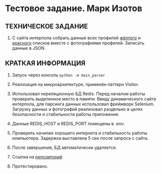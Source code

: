 # Тестовое задание. Марк Изотов

## ТЕХНИЧЕСКОЕ ЗАДАНИЕ

1. С сайта интерпола собрать данные всех профилей [жёлтого](https://www.interpol.int/How-we-work/Notices/View-Yellow-Notices.md) и [красного](https://www.interpol.int/How-we-work/Notices/View-Red-Notices.md) списков вместе с фотографиями профилей. Записать данные в JSON.

## КРАТКАЯ ИНФОРМАЦИЯ

1. Запуск через консоль ```python -m main_parser```

2. Реализация на микроархитектуре, применён паттерн Visitor.

3. Использовал нереляционную БД Redis. Перед началом работы проверить выделенное место в памяти.
Ввиду динамического сайта интерпола, для парсинга данных использовал фреймворк Selenium. Загрузку данных и фотографий реализовал раздельно в целях безопасности и стабильности работы приложения.

4. Данные REDIS_HOST и REDIS_PORT помещены в .env.

5. Проверить начилие хорошего интернета и стабильность работы компьютера. Задержка выставлена 5 сек после запроса с сайта.

6. После завершения, БД автоматически удаляется.

7. Ссылка на [репозиторий](https://github.com/Markinmarch/Interpol-parser.md)

8. Протестировано.
